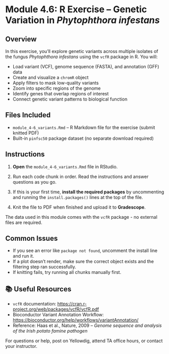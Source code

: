
# Module 4.6: R Exercise – Genetic Variation in *Phytophthora infestans*

## Overview

In this exercise, you’ll explore genetic variants across multiple isolates of the fungus *Phytophthora infestans* using the `vcfR` package in R. You will:

- Load variant (VCF), genome sequence (FASTA), and annotation (GFF) data
- Create and visualize a `chromR` object
- Apply filters to mask low-quality variants
- Zoom into specific regions of the genome
- Identify genes that overlap regions of interest
- Connect genetic variant patterns to biological function

## Files Included

- `module_4-6_variants.Rmd` – R Markdown file for the exercise (submit knitted PDF)
- Built-in `pinfsc50` package dataset (no separate download required)

## Instructions

1. **Open** the `module_4-6_variants.Rmd` file in RStudio.

2. Run each code chunk in order. Read the instructions and answer questions as you go.

3. If this is your first time, **install the required packages** by uncommenting and running the `install.packages()` lines at the top of the file.

4. Knit the file to PDF when finished and upload it to **Gradescope**.

The data used in this module comes with the `vcfR` package - no external files are required.

## Common Issues

- If you see an error like `package not found`, uncomment the install line and run it.
- If a plot doesn’t render, make sure the correct object exists and the filtering step ran successfully.
- If knitting fails, try running all chunks manually first.

## 📚 Useful Resources

- `vcfR` documentation: https://cran.r-project.org/web/packages/vcfR/vcfR.pdf
- Bioconductor Variant Annotation Workflow: https://bioconductor.org/help/workflows/variantAnnotation/
- Reference: Haas et al., Nature, 2009 – *Genome sequence and analysis of the Irish potato famine pathogen*

For questions or help, post on Yellowdig, attend TA office hours, or contact your instructor.
